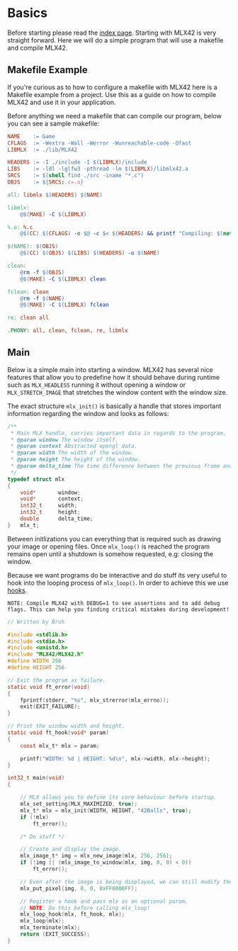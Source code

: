 <!----------------------------------------------------------------------------
Copyright @ 2021-2022 Codam Coding College. All rights reserved.
See copyright and license notice in the root project for more information.
----------------------------------------------------------------------------->

# Basics

Before starting please read the [index page](./index.md).
Starting with MLX42 is very straight forward. Here we will do a simple program that will use a makefile and compile
MLX42.

## Makefile Example

If you're curious as to how to configure a makefile with MLX42 here is a Makefile example from a project.
Use this as a guide on how to compile MLX42 and use it in your application.

Before anything we need a makefile that can compile our program, below you can see a sample makefile:

```makefile
NAME	:= Game
CFLAGS	:= -Wextra -Wall -Werror -Wunreachable-code -Ofast
LIBMLX	:= ./lib/MLX42

HEADERS	:= -I ./include -I $(LIBMLX)/include
LIBS	:= -ldl -lglfw3 -pthread -lm $(LIBMLX)/libmlx42.a
SRCS	:= $(shell find ./src -iname "*.c")
OBJS	:= ${SRCS:.c=.o}

all: libmlx $(HEADERS) $(NAME)

libmlx:
	@$(MAKE) -C $(LIBMLX)

%.o: %.c
	@$(CC) $(CFLAGS) -o $@ -c $< $(HEADERS) && printf "Compiling: $(notdir $<)"

$(NAME): $(OBJS)
	@$(CC) $(OBJS) $(LIBS) $(HEADERS) -o $(NAME)

clean:
	@rm -f $(OBJS)
	@$(MAKE) -C $(LIBMLX) clean

fclean: clean
	@rm -f $(NAME)
	@$(MAKE) -C $(LIBMLX) fclean

re: clean all

.PHONY: all, clean, fclean, re, libmlx
```

## Main

Below is a simple main into starting a window. MLX42 has several nice features that allow you to predefine how it should behave during runtime such as `MLX_HEADLESS` running it without opening a window or `MLX_STRETCH_IMAGE` that stretches the window content with the window size.

The exact structure `mlx_init()` is basically a handle that stores important information
regarding the window and looks as follows:

```c
/**
 * Main MLX handle, carries important data in regards to the program.
 * @param window The window itself.
 * @param context Abstracted opengl data.
 * @param width The width of the window.
 * @param height The height of the window.
 * @param delta_time The time difference between the previous frame and the current frame.
 */
typedef struct mlx
{
	void*		window;
	void*		context;
	int32_t		width;
	int32_t		height;
	double		delta_time;
}	mlx_t;
```

Between initlizations you can everything that is required such as drawing your image or opening files.
Once `mlx_loop()` is reached the program remains open until a shutdown is somehow requested, e.g: closing the window.

Because we want programs do be interactive and do stuff its very useful to hook into the looping process of `mlx_loop()`.
In order to achieve this we use [hooks](./Hooks.md).

`NOTE: Compile MLX42 with DEBUG=1 to see assertions and to add debug flags. This can help you finding critical mistakes during development!`

```c
// Written by Bruh

#include <stdlib.h>
#include <stdio.h>
#include <unistd.h>
#include "MLX42/MLX42.h"
#define WIDTH 256
#define HEIGHT 256

// Exit the program as failure.
static void ft_error(void)
{
	fprintf(stderr, "%s", mlx_strerror(mlx_errno));
	exit(EXIT_FAILURE);
}

// Print the window width and height.
static void ft_hook(void* param)
{
	const mlx_t* mlx = param;

	printf("WIDTH: %d | HEIGHT: %d\n", mlx->width, mlx->height);
}

int32_t	main(void)
{

	// MLX allows you to define its core behaviour before startup.
	mlx_set_setting(MLX_MAXIMIZED, true);
	mlx_t* mlx = mlx_init(WIDTH, HEIGHT, "42Balls", true);
	if (!mlx)
		ft_error();

	/* Do stuff */

	// Create and display the image.
	mlx_image_t* img = mlx_new_image(mlx, 256, 256);
	if (!img || (mlx_image_to_window(mlx, img, 0, 0) < 0))
		ft_error();

	// Even after the image is being displayed, we can still modify the buffer.
	mlx_put_pixel(img, 0, 0, 0xFF0000FF);

	// Register a hook and pass mlx as an optional param.
	// NOTE: Do this before calling mlx_loop!
	mlx_loop_hook(mlx, ft_hook, mlx);
	mlx_loop(mlx);
	mlx_terminate(mlx);
	return (EXIT_SUCCESS);
}
```
